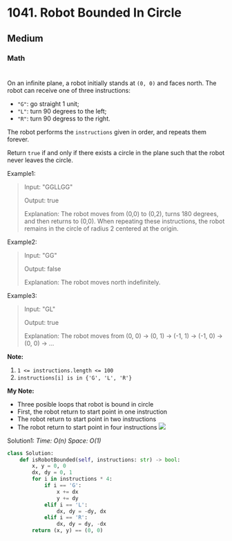 # 1041. Robot Bounded In Circle
## Medium
### Math
#

On an infinite plane, a robot initially stands at ```(0, 0)``` and faces north.  The robot can receive one of three instructions:

* ```"G"```: go straight 1 unit;
* ```"L"```: turn 90 degrees to the left;
* ```"R"```: turn 90 degress to the right.

The robot performs the ```instructions``` given in order, and repeats them forever.

Return ```true``` if and only if there exists a circle in the plane such that the robot never leaves the circle.

Example1:
> Input: "GGLLGG"
> 
> Output: true
>
> Explanation: The robot moves from (0,0) to (0,2), turns 180 degrees, and then returns to (0,0).
When repeating these instructions, the robot remains in the circle of radius 2 centered at the origin.

Example2:
> Input: "GG"
> 
> Output: false
>
> Explanation: The robot moves north indefinitely.

Example3:
> Input: "GL"
> 
> Output: true
>
> Explanation: The robot moves from (0, 0) -> (0, 1) -> (-1, 1) -> (-1, 0) -> (0, 0) -> ...

**Note:** 
1. ```1 <= instructions.length <= 100```
2. ```instructions[i] is in {'G', 'L', 'R'}```

**My Note:**
* Three posible loops that robot is bound in circle
* First, the robot return to start point in one instruction
* The robot return to start point in two instructions
* The robot return to start point in four instructions
![](https://assets.leetcode.com/users/lee215/image_1557633739.png)

Solution1:
*Time: O(n)*
*Space: O(1)*
```python
class Solution:
    def isRobotBounded(self, instructions: str) -> bool:
        x, y = 0, 0
        dx, dy = 0, 1
        for i in instructions * 4:
            if i == 'G':
                x += dx
                y += dy
            elif i == 'L':
                dx, dy = -dy, dx
            elif i == 'R':
                dx, dy = dy, -dx
        return (x, y) == (0, 0)
```
